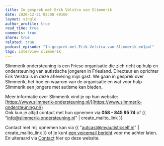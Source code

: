 ```yaml
---
title: In gesprek met Erik Velstra van Slimmerik
date: 2020-12-21 08:58 +0100
layout: single
author_profile: true
read_time: true
comments: true
share: true
related: true
podcast_episode: "In-gesprek-met-Erik-Velstra-van-Slimmerik-eo1pol"
tags: interview slimmerik
---
```

Slimmerik ondersteuning is een Friese organisatie die zich richt op hulp en ondersteuning van autistische jongeren in Friesland. Directeur en oprichter Erik Velstra is in deze aflevering mijn gast. We gaan in gesprek over Slimmerik, het hoe en waarom van de organisatie en wat voor hulp Slimmerik een jongere met autisme kan bieden.

Meer informatie over Slimmerik vind je op hun website: [https://www.slimmerik-ondersteuning.nl/](https://www.slimmerik-ondersteuning.nl/)  
Ook kun je altijd contact met hun opnemen via **058 - 845 95 74** of {{ "info@slimmerik-ondersteuning.nl" | create_mailto_link }}

Contact met mij opnemen kan via {{ "autcast@myautisticself.nl" | create_mailto_link }} of je kunt [een voicemail bericht](https://anchor.fm/autcast/message) voor me achter laten. En uiteraard via [Contact](/contact/) hier op deze website.
